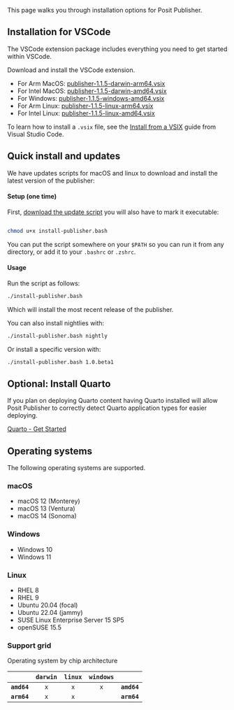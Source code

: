 This page walks you through installation options for Posit Publisher.

## Installation for VSCode

The VSCode extension package includes everything you need to get started within
VSCode.

Download and install the VSCode extension.

- For Arm MacOS: [publisher-1.1.5-darwin-arm64.vsix](https://cdn.posit.co/publisher/releases/tags/v1.1.5/publisher-1.1.5-darwin-arm64.vsix)
- For Intel MacOS: [publisher-1.1.5-darwin-amd64.vsix](https://cdn.posit.co/publisher/releases/tags/v1.1.5/publisher-1.1.5-darwin-amd64.vsix)
- For Windows: [publisher-1.1.5-windows-amd64.vsix](https://cdn.posit.co/publisher/releases/tags/v1.1.5/publisher-1.1.5-windows-amd64.vsix)
- For Arm Linux: [publisher-1.1.5-linux-arm64.vsix](https://cdn.posit.co/publisher/releases/tags/v1.1.5/publisher-1.1.5-linux-arm64.vsix)
- For Intel Linux: [publisher-1.1.5-linux-amd64.vsix](https://cdn.posit.co/publisher/releases/tags/v1.1.5/publisher-1.1.5-linux-amd64.vsix)

To learn how to install a `.vsix` file, see the [Install from a
VSIX](https://code.visualstudio.com/docs/editor/extension-marketplace#_install-from-a-vsix)
guide from Visual Studio Code.

## Quick install and updates

We have updates scripts for macOS and linux to download and install the latest version of the publisher:

#### Setup (one time)

First, [download the update script](https://raw.githubusercontent.com/posit-dev/publisher/main/install-publisher.bash) you will also have to mark it executable:

```bash

chmod u+x install-publisher.bash
```

You can put the script somewhere on your `$PATH` so you can run it from any directory, or add it to your `.bashrc` or `.zshrc`.

#### Usage

Run the script as follows:

```bash
./install-publisher.bash
```

Which will install the most recent release of the publisher.

You can also install nightlies with:

```bash
./install-publisher.bash nightly
```

Or install a specific version with:

```bash
./install-publisher.bash 1.0.beta1
```

## Optional: Install Quarto

If you plan on deploying Quarto content having Quarto installed will allow
Posit Publisher to correctly detect Quarto application types for easier
deploying.

[Quarto - Get Started](https://quarto.org/docs/get-started/)

## Operating systems

The following operating systems are supported.

### macOS

- macOS 12 (Monterey)
- macOS 13 (Ventura)
- macOS 14 (Sonoma)

### Windows

- Windows 10
- Windows 11

### Linux

- RHEL 8
- RHEL 9
- Ubuntu 20.04 (focal)
- Ubuntu 22.04 (jammy)
- SUSE Linux Enterprise Server 15 SP5
- openSUSE 15.5

### Support grid

Operating system by chip architecture

|             | `darwin` | `linux` | `windows` |             |
| ----------: | :------: | :-----: | :-------: | :---------- |
| **`amd64`** |   `x`    |   `x`   |    `x`    | **`amd64`** |
| **`arm64`** |   `x`    |   `x`   |           | **`arm64`** |
